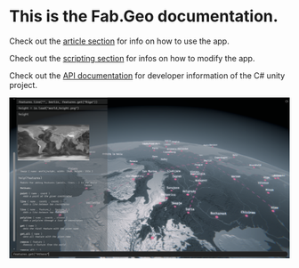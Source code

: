 # This is the **Fab.Geo** documentation.

Check out the [article section](articles/intro.md) for info on how to use the app.

Check out the [scripting section](scripting/quickstart.md) for infos on how to modify the app.

Check out the [API documentation](api/index.md) for developer information of the C# unity project.

![Intro Image](images/world01-0.4.0.png)
